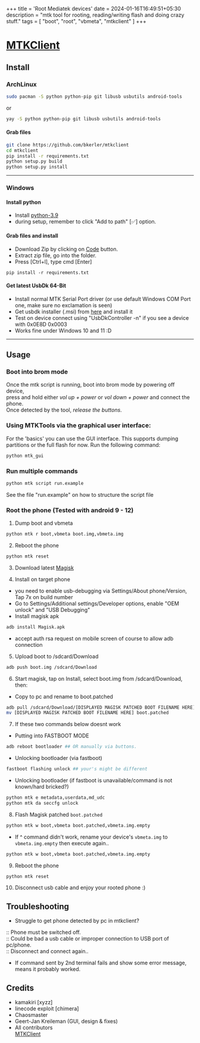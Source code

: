 +++
title = 'Root Mediatek devices'
date = 2024-01-16T16:49:51+05:30
description = "mtk tool for rooting, reading/writing flash and doing crazy stuff."
tags = [
    "boot",
    "root",
    "vbmeta",
    "mtkclient"
]
+++

# [MTKClient](https://github.com/bkerler/mtkclient)  


## Install  

### ArchLinux  

```bash
sudo pacman -S python python-pip git libusb usbutils android-tools
```
or  
```bash
yay -S python python-pip git libusb usbutils android-tools
```

#### Grab files   
```bash
git clone https://github.com/bkerler/mtkclient
cd mtkclient
pip install -r requirements.txt
python setup.py build
python setup.py install
```
---------------------------------------------------------------------------------------------------------------  

### Windows  

#### Install python
- Install [python-3.9](https://www.python.org/ftp/python/3.9.11/python-3.9.11-amd64.exe)
- during setup, remember to click "Add to path" [✅] option.  


#### Grab files and install  
- Download Zip by clicking on [Code](https://github.com/bkerler/mtkclient) button. 
- Extract zip file, go into the folder.
- Press [Ctrl+l], type cmd [Enter] 
```
pip install -r requirements.txt
```

#### Get latest UsbDk 64-Bit  
- Install normal MTK Serial Port driver (or use default Windows COM Port one, make sure no exclamation is seen)  
- Get usbdk installer (.msi) from [here](https://github.com/daynix/UsbDk/releases/) and install it  
- Test on device connect using "UsbDkController -n" if you see a device with 0x0E8D 0x0003  
- Works fine under Windows 10 and 11 :D  

---------------------------------------------------------------------------------------------------------------  

## Usage  

### Boot into brom mode  
Once the mtk script is running, boot into brom mode by powering off device,  
press and hold either *vol up + power* or *vol down + power* and connect the phone.  
Once detected by the tool, *release the buttons*.  
  
  
### Using MTKTools via the graphical user interface:  
For the 'basics' you can use the GUI interface. This supports dumping partitions or the full flash for now. Run the following command:  
```bash
python mtk_gui
```

### Run multiple commands
```bash
python mtk script run.example
```
See the file "run.example" on how to structure the script file  
  
### Root the phone (Tested with android 9 - 12)  
  
1. Dump boot and vbmeta  
```bash
python mtk r boot,vbmeta boot.img,vbmeta.img
```

2. Reboot the phone
```bash
python mtk reset
```

3. Download latest [Magisk](https://github.com/topjohnwu/Magisk/releases)  

4. Install on target phone
- you need to enable usb-debugging via Settings/About phone/Version, Tap 7x on build number
- Go to Settings/Additional settings/Developer options, enable "OEM unlock" and "USB Debugging"
- Install magisk apk
```bash
adb install Magisk.apk
```
- accept auth rsa request on mobile screen of course to allow adb connection

5. Upload boot to /sdcard/Download
```bash
adb push boot.img /sdcard/Download
```

6. Start magisk, tap on Install, select boot.img from /sdcard/Download, then:  
- Copy to pc and rename to boot.patched  
```bash
adb pull /sdcard/Download/[DISPLAYED MAGISK PATCHED BOOT FILENAME HERE]
mv [DISPLAYED MAGISK PATCHED BOOT FILENAME HERE] boot.patched
```

7. If these two commands below doesnt work 
- Putting into FASTBOOT MODE 
```bash
adb reboot bootloader ## OR manually via buttons.  
```
- Unlocking bootloader (via fastboot)  
```bash
fastboot flashing unlock ## your's might be different
```
- Unlocking bootloader (if fastboot is unavailable/command is not known/hard bricked?)  
```bash
python mtk e metadata,userdata,md_udc
python mtk da seccfg unlock
```

8. Flash Magisk patched `boot.patched`  
```bash
python mtk w boot,vbmeta boot.patched,vbmeta.img.empty
```
- If ^ command didn't work, rename your device's `vbmeta.img` to `vbmeta.img.empty` then execute again..  
```bash
python mtk w boot,vbmeta boot.patched,vbmeta.img.empty
```

9. Reboot the phone  
```bash
python mtk reset
```

10. Disconnect usb cable and enjoy your rooted phone :) 
   

## Troubleshooting  
- Struggle to get phone detected by pc in mtkclient?  

:: Phone must be switched off.  
:: Could be bad a usb cable or improper connection to USB port of pc/phone.  
:: Disconnect and connect again..  
 
- If command sent by 2nd terminal fails and show some error message, means it probably worked.  

## Credits   
- kamakiri [xyzz]   
- linecode exploit [chimera]   
- Chaosmaster   
- Geert-Jan Kreileman (GUI, design & fixes)   
- All contributors   
[MTKClient](https://github.com/bkerler/mtkclient)  
